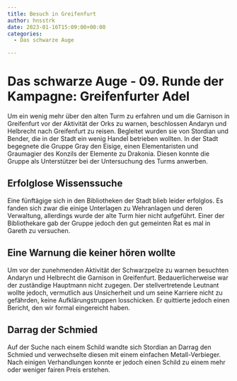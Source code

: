 ```yaml
---
title: Besuch in Greifenfurt
author: hnsstrk
date: 2023-01-16T15:09:00+00:00
categories:
  - Das schwarze Auge

---
```

# Das schwarze Auge - 09. Runde der Kampagne: Greifenfurter Adel

Um ein wenig mehr über den alten Turm zu erfahren und um die Garnison in Greifenfurt vor der Aktivität der Orks zu warnen, beschlossen Andaryn und Helbrecht nach Greifenfurt zu reisen. Begleitet wurden sie von Stordian und Bender, die in der Stadt ein wenig Handel betrieben wollten. In der Stadt begegnete die Gruppe Gray den Eisige, einen Elementaristen und Graumagier des Konzils der Elemente zu Drakonia. Diesen konnte die Gruppe als Unterstützer bei der Untersuchung des Turms anwerben.

## Erfolglose Wissenssuche

Eine fünftägige sich in den Bibliotheken der Stadt blieb leider erfolglos. Es fanden sich zwar die einige Unterlagen zu Wehranlagen und deren Verwaltung, allerdings wurde der alte Turm hier nicht aufgeführt. Einer der Bibliothekare gab der Gruppe jedoch den gut gemeinten Rat es mal in Gareth zu versuchen.

## Eine Warnung die keiner hören wollte

Um vor der zunehmenden Aktivität der Schwarzpelze zu warnen besuchten Andaryn und Helbrecht die Garnison in Greifenfurt. Bedauerlicherweise war der zuständige Hauptmann nicht zugegen. Der stellvertretende Leutnant wollte jedoch, vermutlich aus Unsicherheit und um seine Karriere nicht zu gefährden, keine Aufklärungstruppen losschicken. Er quittierte jedoch einen Bericht, den wir formal eingereicht haben.

## Darrag der Schmied

Auf der Suche nach einem Schild wandte sich Stordian an Darrag den Schmied und verwechselte diesen mit einem einfachen Metall-Verbieger. Nach einigen Verhandlungen konnte er jedoch einen Schild zu einem mehr oder weniger fairen Preis erstehen.